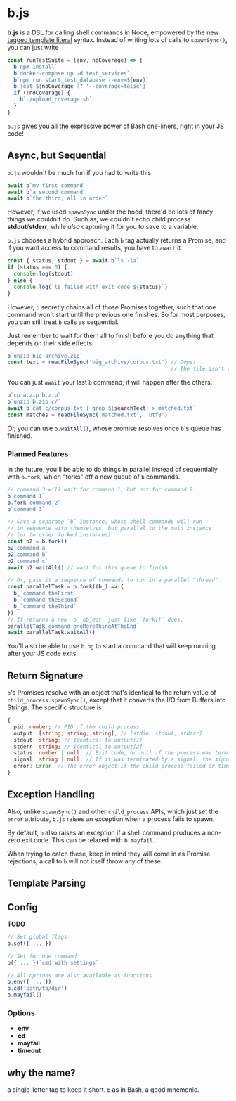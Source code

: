 b.js
===

**b.js** is a DSL for calling shell commands in Node, empowered by the new [tagged template literal](https://wesbos.com/tagged-template-literals) syntax. Instead of writing lots of calls to `spawnSync()`, you can just write

```javascript
const runTestSuite = (env, noCoverage) => {
  b`npm install`
  b`docker-compose up -d test_services`
  b`npm run start_test_database --env=${env}`
  b`jest ${noCoverage ?? '--coverage=false'}`
  if (!noCoverage) {
    b`./upload_coverage.sh`
  }
}
```
`b.js` gives you all the expressive power of Bash one-liners, right in your JS code!

Async, but Sequential
---
`b.js` wouldn't be much fun if you had to write this
```javascript
await b`my first command`
await b`a second command`
await b`the third, all in order`
```

However, if we used `spawnSync` under the hood, there'd be lots of fancy things we couldn't do. Such as, we couldn't echo child process **stdout**/**stderr**, while *also* capturing it for you to save to a variable.

`b.js` chooses a hybrid approach. Each `b` tag actually returns a Promise, and if you want access to command results, you have to `await` it.
```javascript
const { status, stdout } = await b`ls -la`
if (status === 0) {
  console.log(stdout)
} else {
  console.log(`ls failed with exit code ${status}`)
}
```

However, `b` secretly chains all of those Promises together, such that one command won't start until the previous one finishes. So for most purposes, you can still treat `b` calls as sequential.

Just remember to wait for them all to finish before you do anything that depends on their side effects.
```javascript
b`unzip big_archive.zip`
const text = readFileSync('big_archive/corpus.txt') // Oops!
                                                    // The file isn't there yet.
```

You can just `await` your last `b` command; it will happen after the others.
```javascript
b`cp a.zip b.zip`
b`unzip b.zip c/`
await b`cat c/corpus.txt | grep ${searchText} > matched.txt`
const matches = readFileSync('matched.txt', 'utf8')
```

Or, you can use `b.waitAll()`, whose promise resolves once `b`'s queue has finished.

### Planned Features
In the future, you'll be able to do things in parallel instead of sequentially with `b.fork`, which "forks" off a new queue of `b` commands.

```javascript
// command 3 will wait for command 1, but not for command 2
b`command 1`
b.fork`command 2`
b`command 3`

// Save a separate `b` instance, whose shell commands will run
// in sequence with themselves, but parallel to the main instance
// (or to other forked instances).
const b2 = b.fork()
b2`command a`
b2`command b`
b2`command c`
await b2.waitAll() // wait for this queue to finish

// Or, pass it a sequence of commands to run in a parallel "thread"
const parallelTask = b.fork((b_) => {
  b_`command theFirst`
  b_`command theSecond`
  b_`command theThird`
})
// It returns a new `b` object, just like `fork()` does.
parallelTask`command oneMoreThingAtTheEnd`
await parallelTask.waitAll()
```

You'll also be able to use `b.bg` to start a command that will keep running after your JS code exits.

Return Signature
---
`b`'s Promises resolve with an object that's identical to the return value of `child_process.spawnSync()`, except that it converts the I/O from Buffers into Strings. The specific structure is
```typescript
{
  pid: number; // PID of the child process
  output: [string, string, string]; // [stdin, stdout, stderr]
  stdout: string; // Identical to output[1]
  stderr: string; // Identical to output[2]
  status: number | null; // Exit code, or null if the process was terminated by a signal
  signal: string | null; // If it was terminated by a signal, the signal used to terminate the process
  error: Error; // The error object if the child process failed or timed out
}
```

Exception Handling
---
Also, unlike `spawnSync()` and other `child_process` APIs, which just set the `error` attribute, `b.js` raises an exception when a process fails to spawn.

By default, `b` also raises an exception if a shell command produces a non-zero exit code. This can be relaxed with `b.mayfail`.

When trying to catch these, keep in mind they will come in as Promise rejections; a call to `b` will not itself throw any of these.

Template Parsing
---

Config
---
**TODO**
```javascript
// Set global flags
b.set({ ... })

// Set for one command
b({ ... })`cmd with settings`

// All options are also available as functions
b.env({ ... })
b.cd('path/to/dir')
b.mayfail()
```

### Options
* **env**
* **cd**
* **mayfail**
* **timeout**


why the name?
---
a single-letter tag to keep it short. `b` as in Bash, a good mnemonic.